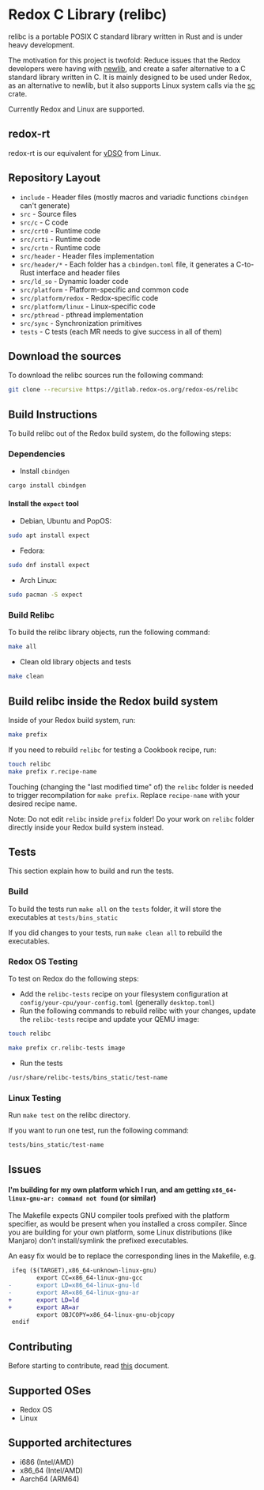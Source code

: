 # Redox C Library (relibc)

relibc is a portable POSIX C standard library written in Rust and is under heavy development.

The motivation for this project is twofold: Reduce issues that the Redox developers were having with [newlib](https://sourceware.org/newlib/), and create a safer alternative to a C standard library written in C. It is mainly designed to be used under Redox, as an alternative to newlib, but it also supports Linux system calls via the [sc](https://crates.io/crates/sc) crate.

Currently Redox and Linux are supported.

## redox-rt

redox-rt is our equivalent for [vDSO](https://en.wikipedia.org/wiki/VDSO) from Linux.

## Repository Layout

- `include` - Header files (mostly macros and variadic functions `cbindgen` can't generate)
- `src` - Source files
- `src/c` - C code
- `src/crt0` - Runtime code
- `src/crti` - Runtime code
- `src/crtn` - Runtime code
- `src/header` - Header files implementation
- `src/header/*` - Each folder has a `cbindgen.toml` file, it generates a C-to-Rust interface and header files
- `src/ld_so` - Dynamic loader code
- `src/platform` - Platform-specific and common code
- `src/platform/redox` - Redox-specific code
- `src/platform/linux` - Linux-specific code
- `src/pthread` - pthread implementation
- `src/sync` - Synchronization primitives
- `tests` - C tests (each MR needs to give success in all of them)

## Download the sources

To download the relibc sources run the following command:

```sh
git clone --recursive https://gitlab.redox-os.org/redox-os/relibc
```

## Build Instructions

To build relibc out of the Redox build system, do the following steps:

### Dependencies

- Install `cbindgen`

```sh
cargo install cbindgen
```

#### Install the `expect` tool

- Debian, Ubuntu and PopOS:

```sh
sudo apt install expect
```

- Fedora:

```sh
sudo dnf install expect
```

- Arch Linux:

```sh
sudo pacman -S expect
```

### Build Relibc

To build the relibc library objects, run the following command:

```sh
make all
```

- Clean old library objects and tests

```sh
make clean
```

## Build relibc inside the Redox build system

Inside of your Redox build system, run:

```sh
make prefix
```

If you need to rebuild `relibc` for testing a Cookbook recipe, run:

```sh
touch relibc
make prefix r.recipe-name
```

Touching (changing the "last modified time" of) the `relibc` folder is needed to trigger recompilation for `make prefix`. Replace `recipe-name` with your desired recipe name.

Note: Do not edit `relibc` inside `prefix` folder! Do your work on `relibc` folder directly inside your Redox build system instead.

## Tests

This section explain how to build and run the tests.

### Build

To build the tests run `make all` on the `tests` folder, it will store the executables at `tests/bins_static`

If you did changes to your tests, run `make clean all` to rebuild the executables.

### Redox OS Testing

To test on Redox do the following steps:

- Add the `relibc-tests` recipe on your filesystem configuration at `config/your-cpu/your-config.toml` (generally `desktop.toml`)
- Run the following commands to rebuild relibc with your changes, update the `relibc-tests` recipe and update your QEMU image:

```sh
touch relibc
```

```sh
make prefix cr.relibc-tests image
```

- Run the tests

```sh
/usr/share/relibc-tests/bins_static/test-name
```

### Linux Testing

Run `make test` on the relibc directory.

If you want to run one test, run the following command:

```sh
tests/bins_static/test-name
```

## Issues

#### I'm building for my own platform which I run, and am getting `x86_64-linux-gnu-ar: command not found` (or similar)

The Makefile expects GNU compiler tools prefixed with the platform specifier, as would be present when you installed a cross compiler. Since you are building for your own platform, some Linux distributions (like Manjaro) don't install/symlink the prefixed executables.

An easy fix would be to replace the corresponding lines in the Makefile, e.g.

```diff
 ifeq ($(TARGET),x86_64-unknown-linux-gnu)
        export CC=x86_64-linux-gnu-gcc
-       export LD=x86_64-linux-gnu-ld
-       export AR=x86_64-linux-gnu-ar
+       export LD=ld
+       export AR=ar
        export OBJCOPY=x86_64-linux-gnu-objcopy
 endif
```

## Contributing

Before starting to contribute, read [this](CONTRIBUTING.md) document.

## Supported OSes

- Redox OS
- Linux

## Supported architectures

- i686 (Intel/AMD)
- x86_64 (Intel/AMD)
- Aarch64 (ARM64)
